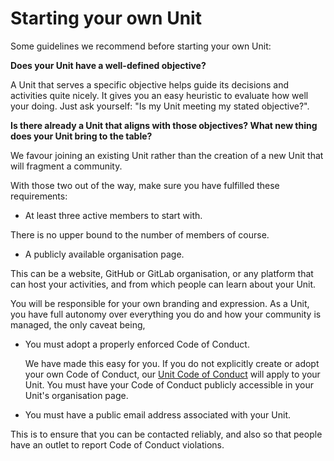 # Starting your own Unit

Some guidelines we recommend before starting your own Unit:

**Does your Unit have a well-defined objective?**

A Unit that serves a specific objective helps guide its decisions and activities quite nicely. It gives you an easy heuristic to evaluate how well your doing. Just ask yourself: "Is my Unit meeting my stated objective?".

**Is there already a Unit that aligns with those objectives? What new thing does your Unit bring to the table?**

We favour joining an existing Unit rather than the creation of a new Unit that will fragment a community.

With those two out of the way, make sure you have fulfilled these requirements:

- At least three active members to start with.

There is no upper bound to the number of members of course.

- A publicly available organisation page.

This can be a website, GitHub or GitLab organisation, or any platform that can host your activities, and from which people can learn about your Unit.

You will be responsible for your own branding and expression. As a Unit, you have full autonomy over everything you do and how your community is managed, the only caveat being,

- You must adopt a properly enforced Code of Conduct.

    We have made this easy for you. If you do not explicitly create or adopt your own Code of Conduct, our [Unit Code of Conduct](../unit-code-of-conduct.md) will apply to your Unit. You must have your Code of Conduct publicly accessible in your Unit's organisation page.

- You must have a public email address associated with your Unit.

This is to ensure that you can be contacted reliably, and also so that people have an outlet to report Code of Conduct violations.
